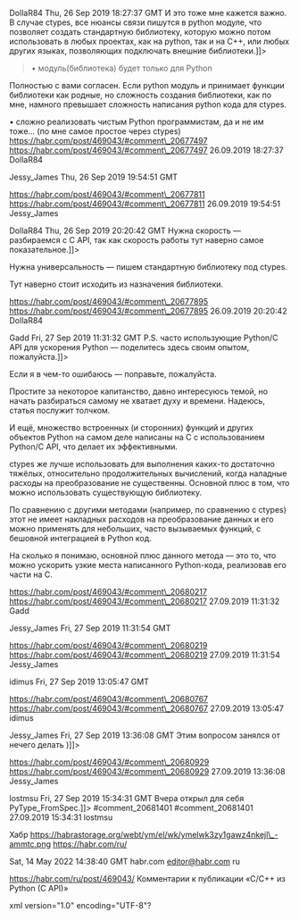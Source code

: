 



DollaR84
Thu, 26 Sep 2019 18:27:37 GMT
И это тоже мне кажется важно. В случае ctypes, все нюансы связи пишутся в python модуле, что позволяет создать стандартную библиотеку, которую можно потом использовать в любых проектах, как на python, так и на C++, или любых других языках, позволяющих подключать внешние библиотеки.]]>

  

> 
> 
> • модуль(библиотека) будет только для Python  


Полностью с вами согласен. Если python модуль и принимает функции библиотеки как родные, но сложность создания библиотеки, как по мне, намного превышает сложность написания python кода для ctypes.  

  

 • сложно реализовать чистым Python программистам, да и не им тоже… (по мне самое простое через ctypes)  
https://habr.com/post/469043/#comment\_20677497
https://habr.com/post/469043/#comment\_20677497
26.09.2019 18:27:37 DollaR84


Jessy\_James
Thu, 26 Sep 2019 19:54:51 GMT
 
https://habr.com/post/469043/#comment\_20677811
https://habr.com/post/469043/#comment\_20677811
26.09.2019 19:54:51 Jessy\_James


DollaR84
Thu, 26 Sep 2019 20:20:42 GMT
Нужна скорость — разбираемся с C API, так как скорость работы тут наверно самое показательное.]]>

Нужна универсальность — пишем стандартную библиотеку под ctypes.  

Тут наверно стоит исходить из назначения библиотеки.  
 
https://habr.com/post/469043/#comment\_20677895
https://habr.com/post/469043/#comment\_20677895
26.09.2019 20:20:42 DollaR84


Gadd
Fri, 27 Sep 2019 11:31:32 GMT
P.S. часто использующие Python/C API для ускорения Python — поделитесь здесь своим опытом, пожалуйста.]]>

  

Если я в чем-то ошибаюсь — поправьте, пожалуйста.  

  

Простите за некоторое капитанство, давно интересуюсь темой, но начать разбираться самому не хватает духу и времени. Надеюсь, статья послужит толчком.  

  

И ещё, множество встроенных (и сторонних) функций и других объектов Python на самом деле написаны на С с использованием Python/C API, что делает их эффективными.  

ctypes же лучше использовать для выполнения каких-то достаточно тяжёлых, относительно продолжительных вычислений, когда наладные расходы на преобразование не существенны. Основной плюс в том, что можно использовать существующую библиотеку.  

По сравнению с другими методами (например, по сравнению с ctypes) этот не имеет накладных расходов на преобразование данных и его можно применять для небольших, часто вызываемых функций, с бешовной интеграцией в Python код.  

На сколько я понимаю, основной плюс данного метода — это то, что можно ускорить узкие места написанного Python-кода, реализовав его части на C.  
 
https://habr.com/post/469043/#comment\_20680217
https://habr.com/post/469043/#comment\_20680217
27.09.2019 11:31:32 Gadd


Jessy\_James
Fri, 27 Sep 2019 11:31:54 GMT
 
https://habr.com/post/469043/#comment\_20680219
https://habr.com/post/469043/#comment\_20680219
27.09.2019 11:31:54 Jessy\_James


idimus
Fri, 27 Sep 2019 13:05:47 GMT
 
https://habr.com/post/469043/#comment\_20680767
https://habr.com/post/469043/#comment\_20680767
27.09.2019 13:05:47 idimus


Jessy\_James
Fri, 27 Sep 2019 13:36:08 GMT
Этим вопросом занялся от нечего делать )]]>
 
https://habr.com/post/469043/#comment\_20680929
https://habr.com/post/469043/#comment\_20680929
27.09.2019 13:36:08 Jessy\_James


lostmsu
Fri, 27 Sep 2019 15:34:31 GMT
 Вчера открыл для себя PyType\_FromSpec.]]>
#comment\_20681401
#comment\_20681401
27.09.2019 15:34:31 lostmsu

Хабр
 https://habrastorage.org/webt/ym/el/wk/ymelwk3zy1gawz4nkejl\_-ammtc.png
https://habr.com/ru/

Sat, 14 May 2022 14:38:40 GMT
habr.com
editor@habr.com
ru
 
https://habr.com/ru/post/469043/
Комментарии к публикации «C/C++ из Python (C API)»

xml version="1.0" encoding="UTF-8"?